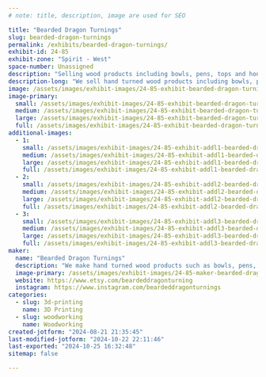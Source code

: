 ```yaml
---
# note: title, description, image are used for SEO

title: "Bearded Dragon Turnings"
slug: bearded-dragon-turnings
permalink: /exhibits/bearded-dragon-turnings/
exhibit-id: 24-85
exhibit-zone: "Spirit - West"
space-number: Unassigned
description: "Selling wood products including bowls, pens, tops and honey dippers. Selling 3D printed orchid pots."
description-long: "We sell hand turned wood products including bowls, pens, tops and honey dippers.  We also sell 3D printed orchid pots of our own design."
image: /assets/images/exhibit-images/24-85-exhibit-bearded-dragon-turnings-d6f9bb97-317e-4e1d-855e-2787e9bd6810-large.jpeg
image-primary: 
  small: /assets/images/exhibit-images/24-85-exhibit-bearded-dragon-turnings-d6f9bb97-317e-4e1d-855e-2787e9bd6810-small.jpeg
  medium: /assets/images/exhibit-images/24-85-exhibit-bearded-dragon-turnings-d6f9bb97-317e-4e1d-855e-2787e9bd6810-medium.jpeg
  large: /assets/images/exhibit-images/24-85-exhibit-bearded-dragon-turnings-d6f9bb97-317e-4e1d-855e-2787e9bd6810-large.jpeg
  full: /assets/images/exhibit-images/24-85-exhibit-bearded-dragon-turnings-d6f9bb97-317e-4e1d-855e-2787e9bd6810-full.jpeg
additional-images: 
  - 1:
    small: /assets/images/exhibit-images/24-85-exhibit-addl1-bearded-dragon-turnings-2ef03adc-21d0-47bf-b58d-12c379dbbcd0-small.jpeg
    medium: /assets/images/exhibit-images/24-85-exhibit-addl1-bearded-dragon-turnings-2ef03adc-21d0-47bf-b58d-12c379dbbcd0-medium.jpeg
    large: /assets/images/exhibit-images/24-85-exhibit-addl1-bearded-dragon-turnings-2ef03adc-21d0-47bf-b58d-12c379dbbcd0-large.jpeg
    full: /assets/images/exhibit-images/24-85-exhibit-addl1-bearded-dragon-turnings-2ef03adc-21d0-47bf-b58d-12c379dbbcd0-full.jpeg
  - 2:
    small: /assets/images/exhibit-images/24-85-exhibit-addl2-bearded-dragon-turnings-2ffb250b-687d-4f86-9424-a65ccfcde4cc-small.jpeg
    medium: /assets/images/exhibit-images/24-85-exhibit-addl2-bearded-dragon-turnings-2ffb250b-687d-4f86-9424-a65ccfcde4cc-medium.jpeg
    large: /assets/images/exhibit-images/24-85-exhibit-addl2-bearded-dragon-turnings-2ffb250b-687d-4f86-9424-a65ccfcde4cc-large.jpeg
    full: /assets/images/exhibit-images/24-85-exhibit-addl2-bearded-dragon-turnings-2ffb250b-687d-4f86-9424-a65ccfcde4cc-full.jpeg
  - 3:
    small: /assets/images/exhibit-images/24-85-exhibit-addl3-bearded-dragon-turnings-a6f5adfa-33a0-4a2d-8777-c6c793c2b0bc-small.jpeg
    medium: /assets/images/exhibit-images/24-85-exhibit-addl3-bearded-dragon-turnings-a6f5adfa-33a0-4a2d-8777-c6c793c2b0bc-medium.jpeg
    large: /assets/images/exhibit-images/24-85-exhibit-addl3-bearded-dragon-turnings-a6f5adfa-33a0-4a2d-8777-c6c793c2b0bc-large.jpeg
    full: /assets/images/exhibit-images/24-85-exhibit-addl3-bearded-dragon-turnings-a6f5adfa-33a0-4a2d-8777-c6c793c2b0bc-full.jpeg
maker: 
  name: "Bearded Dragon Turnings"
  description: "We make hand turned wood products such as bowls, pens, tops and honey dippers.  We also 3D print orchid pots of our own design."
  image-primary: /assets/images/exhibit-images/24-85-maker-bearded-dragon-turnings-bearded-dragon-turnings-etsy-icon-a-medium.jpeg
  website: https://www.etsy.com/beardeddragonturning
  instagram: https://www.instagram.com/beardeddragonturnings
categories: 
  - slug: 3d-printing
    name: 3D Printing
  - slug: woodworking
    name: Woodworking
created-jotform: "2024-08-21 21:35:45"
last-modified-jotform: "2024-10-22 22:11:46"
last-exported: "2024-10-25 16:32:48"
sitemap: false

---
```

